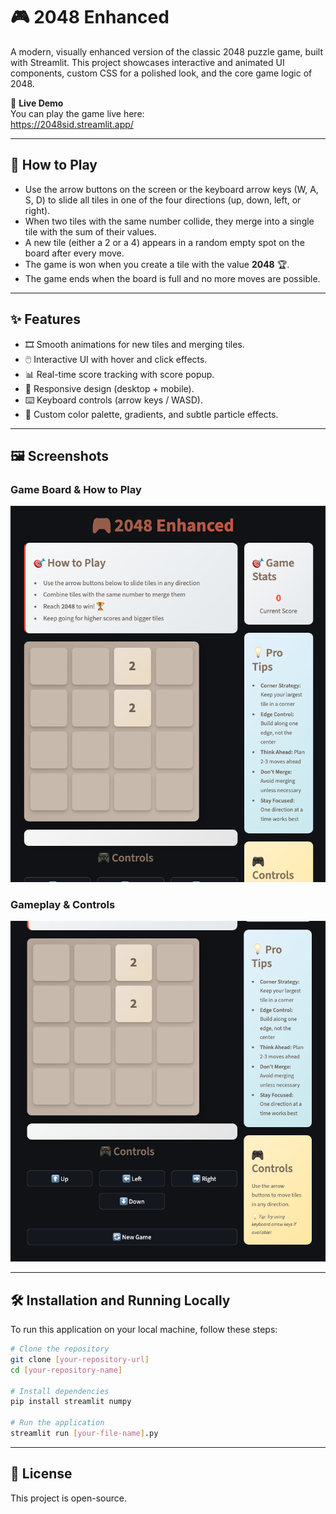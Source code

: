 # 🎮 2048 Enhanced

A modern, visually enhanced version of the classic 2048 puzzle game, built with Streamlit. This project showcases interactive and animated UI components, custom CSS for a polished look, and the core game logic of 2048.

🚀 **Live Demo**  
You can play the game live here:  
https://2048sid.streamlit.app/

---

## 🎯 How to Play
- Use the arrow buttons on the screen or the keyboard arrow keys (W, A, S, D) to slide all tiles in one of the four directions (up, down, left, or right).
- When two tiles with the same number collide, they merge into a single tile with the sum of their values.
- A new tile (either a 2 or a 4) appears in a random empty spot on the board after every move.
- The game is won when you create a tile with the value **2048** 🏆.
- The game ends when the board is full and no more moves are possible.

---

## ✨ Features
- 🎞️ Smooth animations for new tiles and merging tiles.  
- 🖱️ Interactive UI with hover and click effects.  
- 📊 Real-time score tracking with score popup.  
- 📱 Responsive design (desktop + mobile).  
- ⌨️ Keyboard controls (arrow keys / WASD).  
- 🎨 Custom color palette, gradients, and subtle particle effects.  

---

## 🖼️ Screenshots  

### Game Board & How to Play
![Screenshot 1](screenshots/screenshot1.png)

### Gameplay & Controls
![Screenshot 2](screenshots/screenshot2.png)

---

## 🛠️ Installation and Running Locally

To run this application on your local machine, follow these steps:

```bash
# Clone the repository
git clone [your-repository-url]
cd [your-repository-name]

# Install dependencies
pip install streamlit numpy

# Run the application
streamlit run [your-file-name].py
```

---

## 📄 License
This project is open-source.
